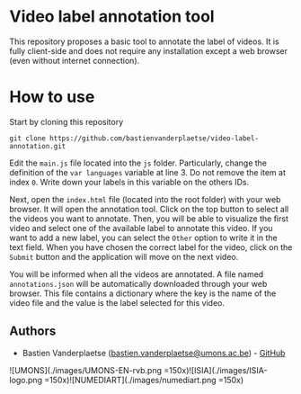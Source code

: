 # Video label annotation tool

This repository proposes a basic tool to annotate the label of videos. It is fully client-side and does not require any installation except a web browser (even without internet connection).

# How to use

Start by cloning this repository
```
git clone https://github.com/bastienvanderplaetse/video-label-annotation.git
```

Edit the `main.js` file located into the `js` folder. Particularly, change the definition of the `var languages` variable at line 3. Do not remove the item at index `0`. Write down your labels in this variable on the others IDs. 

Next, open the `index.html` file (located into the root folder) with your web browser. It will open the annotation tool. Click on the top button to select all the videos you want to annotate. Then, you will be able to visualize the first video and select one of the available label to annotate this video. If you want to add a new label, you can select the `Other` option to write it in the text field. When you have chosen the correct label for the video, click on the `Submit` button and the application will move on the next video.

You will be informed when all the videos are annotated. A file named `annotations.json` will be automatically downloaded through your web browser. This file contains a dictionary where the key is the name of the video file and the value is the label selected for this video.

## Authors
* Bastien Vanderplaetse (bastien.vanderplaetse@umons.ac.be) - [GitHub](https://github.com/bastienvanderplaetse)

![UMONS](./images/UMONS-EN-rvb.png =150x)![ISIA](./images/ISIA-logo.png =150x)![NUMEDIART](./images/numediart.png =150x)
